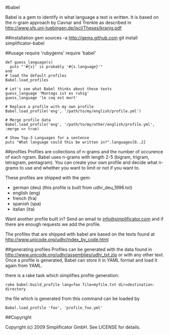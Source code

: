 #babel

Babel is a gem to identify in what language a text is written.
It is based on the n-gram approach by Cavnar and Trenkle as described 
in http://www.sfs.uni-tuebingen.de/iscl/Theses/kranig.pdf

##installation
    gem sources -a http://gems.github.com
    git install simplificator-babel
    
##usage
    require 'rubygems'
    require 'babel'
    
    def guess_language(s)
      puts "'#{s}' is probably '#{s.language}'"
    end
    # load the default profiles
    Babel.load_profiles
    
    # Let's see what Babel thinks about these texts
    guess_language 'Montags ist es ruhig'
    guess_language 'le coq est mort'
    
    # Replace a profile with my own profile
    Babel.load_profile('eng', '/path/to/my/english/profile.yml')
    
    # Merge profile data
    Babel.load_profile('eng', '/path/to/my/other/english/profile.yml', :merge => true)
    
    # Show Top-3 Languages for a sentence
    puts "What language could this be written in?".languages[0..2]

##profiles
Profiles are collections of n-grams and the number of occurence of each ngram.
Babel uses n-grams with length 2-5 (bigram, trigram, tetragram, pentagram).
You can create your own profile and decide what n-grams to use and whether 
you want to limit or not if you want to.

These profiles are shipped with the gem: 

* german (deu) (this profile is built from udhr_deu_1996.txt)
* english (eng)
* french (fra)
* spanish (spa)
* italian (ita)
 
Want another profile built in? Send an email to info@simplificator.com and if there are enough 
requests we add the profile.

The profiles that are shipped with babel are based on the texts found at
http://www.unicode.org/udhr/index_by_code.html

##generating profiles
Profiles can be generated with the data found in http://www.unicode.org/udhr/assemblies/udhr_txt.zip or with any other text.
Once a profile is generated, Babel can store it in YAML format and load it again from YAML.

there is a rake task which simplifies profile generation:

    rake babel:build_profile lang=foo file=myfile.txt dir=destination-directory

the file which is generated from this command can be loaded by 
    
    Babel.load_profile 'foo', 'profile_foo.yml'

##Copyright

Copyright (c) 2009 Simplificator GmbH. See LICENSE for details.

